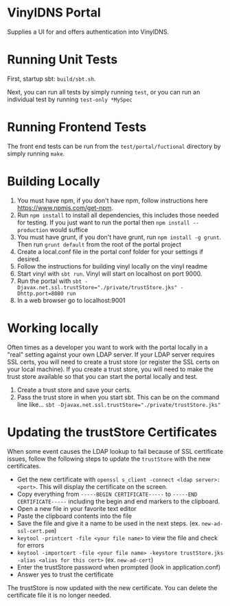# VinylDNS Portal

Supplies a UI for and offers authentication into VinylDNS.

# Running Unit Tests

First, startup sbt: `build/sbt.sh`.

Next, you can run all tests by simply running `test`, or you can run an individual test by running `test-only *MySpec`

# Running Frontend Tests

The front end tests can be run from the `test/portal/fuctional` directory by simply running `make`.

# Building Locally

1. You must have npm, if you don't have npm, follow instructions here <https://www.npmjs.com/get-npm>.
2. Run `npm install` to install all dependencies, this includes those needed for testing. If you just want to run the
   portal then `npm install --production` would suffice
3. You must have grunt, if you don't have grunt, run `npm install -g grunt`. Then run `grunt default` from the root of
   the portal project
4. Create a local.conf file in the portal conf folder for your settings if desired.
5. Follow the instructions for building vinyl locally on the vinyl readme
6. Start vinyl with `sbt run`. Vinyl will start on localhost on port 9000.
7. Run the portal with `sbt -Djavax.net.ssl.trustStore="./private/trustStore.jks" -Dhttp.port=8080 run`
8. In a web browser go to localhost:9001

# Working locally

Often times as a developer you want to work with the portal locally in a "real" setting against your own LDAP server. If
your LDAP server requires SSL certs, you will need to create a trust store (or register the SSL certs on your local
machine). If you create a trust store, you will need to make the trust store available so that you can start the portal
locally and test.

1. Create a trust store and save your certs.
1. Pass the trust store in when you start sbt. This can be on the command line like...
   `sbt -Djavax.net.ssl.trustStore="./private/trustStore.jks"`

# Updating the trustStore Certificates

When some event causes the LDAP lookup to fail because of SSL certificate issues, follow the following steps to update
the `trustStore` with the new certificates.

- Get the new certificate with `openssl s_client -connect <ldap server>:<port>`. This will display the certificate on
  the screen.
- Copy everything from `-----BEGIN CERTIFICATE-----` to `-----END CERTIFICATE-----` including the begin and end markers
  to the clipboard.
- Open a new file in your favorite text editor
- Paste the clipboard contents into the file
- Save the file and give it a name to be used in the next steps. (ex. `new-ad-ssl-cert.pem`)
- `keytool -printcert -file <your file name>` to view the file and check for errors
- `keytool -importcert -file <your file name> -keystore trustStore.jks -alias <alias for this cert>` (ex. `new-ad-cert`)
- Enter the trustStore password when prompted (look in application.conf)
- Answer yes to trust the certificate

The trustStore is now updated with the new certificate. You can delete the certificate file it is no longer needed.
